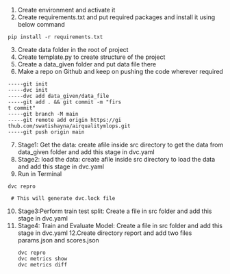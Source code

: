 1. Create environment and activate it
2. Create requirements.txt and put required packages and install it using below command
```
pip install -r requirements.txt

```
3. Create data folder in the root of project
4. Create template.py to create structure of the project 
5. Create a data_given folder and put data file there
6. Make a repo on Github and keep on pushing the code wherever required
``` 
-----git init
-----dvc init
-----dvc add data_given/data_file
-----git add . && git commit -m "firs
t commit" 
-----git branch -M main
-----git remote add origin https://gi
thub.com/swatishayna/airqualitymlops.git
-----git push origin main

```
7. Stage1: Get the data: create afile inside src directory to get the data from data_given folder and add this stage in dvc.yaml
8. Stage2: load the data: create afile inside src directory to load the data and add this stage in dvc.yaml
9. Run in Terminal
```
dvc repro
```
```
 # This will generate dvc.lock file
```
10. Stage3:Perform train test split: Create a file in src folder and add this stage in dvc.yaml
11. Stage4: Train and Evaluate Model: Create a file in src folder and add this stage in dvc.yaml
12.Create directory report and add two files params.json and scores.json
    ```
    dvc repro
    dvc metrics show
    dvc metrics diff 

```